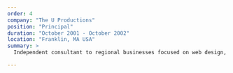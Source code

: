 ```yaml
---
order: 4
company: "The U Productions"
position: "Principal"
duration: "October 2001 - October 2002"
location: "Franklin, MA USA"
summary: >
  Independent consultant to regional businesses focused on web design, development and deployment. Implement workflow-based web applications and digital marketing initiatives.

---
```

